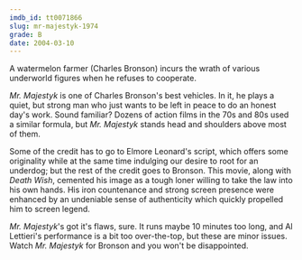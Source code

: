```yaml
---
imdb_id: tt0071866
slug: mr-majestyk-1974
grade: B
date: 2004-03-10
---
```


A watermelon farmer (Charles Bronson) incurs the wrath of various underworld figures when he refuses to cooperate.

_Mr. Majestyk_ is one of Charles Bronson's best vehicles. In it, he plays a quiet, but strong man who just wants to be left in peace to do an honest day's work. Sound familiar? Dozens of action films in the 70s and 80s used a similar formula, but _Mr. Majestyk_ stands head and shoulders above most of them.

Some of the credit has to go to Elmore Leonard's script, which offers some originality while at the same time indulging our desire to root for an underdog; but the rest of the credit goes to Bronson. This movie, along with <span data-imdb-id="tt0071402">_Death Wish_</span>, cemented his image as a tough loner willing to take the law into his own hands. His iron countenance and strong screen presence were enhanced by an undeniable sense of authenticity which quickly propelled him to screen legend.

_Mr. Majestyk_'s got it's flaws, sure. It runs maybe 10 minutes too long, and Al Lettieri's performance is a bit too over-the-top, but these are minor issues. Watch _Mr. Majestyk_ for Bronson and you won't be disappointed.
